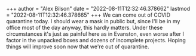 +++
author = "Alex Bilson"
date = "2022-08-11T12:32:46.378662"
lastmod = "2022-08-11T12:32:46.378665"
+++
We can come out of COVID quarantine today. I should wear a mask in public but, since I'll be in my office most of the day anyway, this hardly matters. Under these circumstances it's just as painful here as in Evanston, even worse after I factor in the unpacked boxes and dozens of incomplete projects. Hoping things will improve soon now that we're out of quarantine.